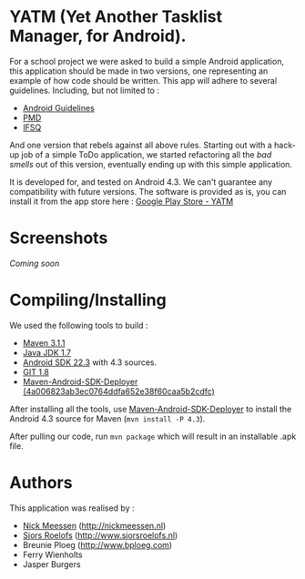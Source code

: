 YATM (Yet Another Tasklist Manager, for Android).
=========
For a school project we were asked to build a simple Android application, this application should be made in two versions, one representing an example of how code should be written. This app will adhere to several guidelines. Including, but not limited to : 

- [Android Guidelines](http://source.android.com/source/code-style.html)
- [PMD](http://pmd.sourceforge.net/pmd-5.0.5/)
- [IFSQ](http://www.ifsq.org/level-2.html)

And one version that rebels against all above rules. Starting out with a hack-up job of a simple ToDo application, we started refactoring all the _bad smells_ out of this version, eventually ending up with this simple application.

It is developed for, and tested on Android 4.3. We can't guarantee any compatibility with future versions. The software is provided as is, you can install it from the app store here : [Google Play Store - YATM](https://play.googe.com)

Screenshots
=========
_Coming soon_

Compiling/Installing
=========
We used the following tools to build :
- [Maven 3.1.1](http://maven.apache.org)
- [Java JDK 1.7](http://www.oracle.com/technetwork/java/javase/overview/index.html)
- [Android SDK 22.3](http://developer.android.com) with 4.3 sources.
- [GIT 1.8](http://git-scm.com/downloads)
- [Maven-Android-SDK-Deployer (4a006823ab3ec0764ddfa652e38f60caa5b2cdfc)](https://github.com/mosabua/maven-android-sdk-deployer)

After installing all the tools, use [Maven-Android-SDK-Deployer](https://github.com/mosabua/maven-android-sdk-deployer) to install the Android 4.3 source for Maven (`mvn install -P 4.3`).

After pulling our code, run `mvn package` which will result in an installable .apk file.

Authors
=========
This application was realised by :
- [Nick Meessen](https://github.com/nickmeessen) (http://nickmeessen.nl)
- [Sjors Roelofs](https://github.com/sjorsroelofs) (http://www.sjorsroelofs.nl)
- Breunie Ploeg (http://www.bploeg.com)
- Ferry Wienholts
- Jasper Burgers
